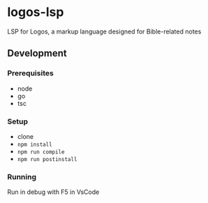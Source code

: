 # logos-lsp

LSP for Logos, a markup language designed for Bible-related notes

## Development

### Prerequisites

- node
- go
- tsc

### Setup

- clone
- `npm install`
- `npm run compile`
- `npm run postinstall`

### Running

Run in debug with F5 in VsCode
